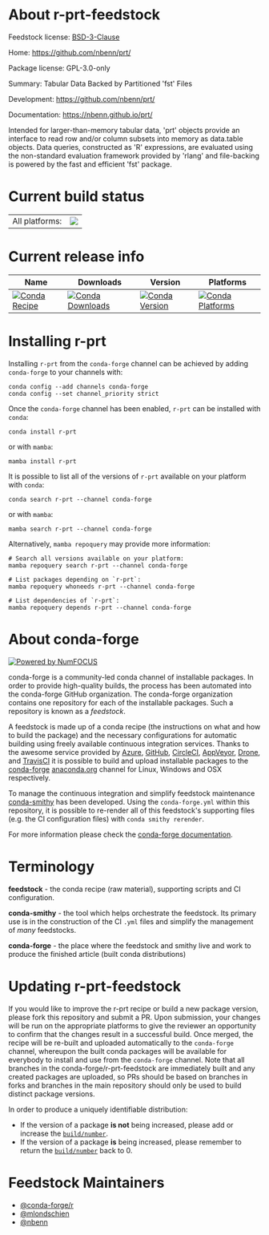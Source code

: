 About r-prt-feedstock
=====================

Feedstock license: [BSD-3-Clause](https://github.com/conda-forge/r-prt-feedstock/blob/main/LICENSE.txt)

Home: https://github.com/nbenn/prt/

Package license: GPL-3.0-only

Summary: Tabular Data Backed by Partitioned 'fst' Files

Development: https://github.com/nbenn/prt/

Documentation: https://nbenn.github.io/prt/

Intended for larger-than-memory tabular data, 'prt' objects provide an interface to
read row and/or column subsets into memory as data.table objects. Data queries,
constructed as 'R' expressions, are evaluated using the non-standard evaluation
framework provided by 'rlang' and file-backing is powered by the fast and efficient
'fst' package.


Current build status
====================


<table><tr><td>All platforms:</td>
    <td>
      <a href="https://dev.azure.com/conda-forge/feedstock-builds/_build/latest?definitionId=17533&branchName=main">
        <img src="https://dev.azure.com/conda-forge/feedstock-builds/_apis/build/status/r-prt-feedstock?branchName=main">
      </a>
    </td>
  </tr>
</table>

Current release info
====================

| Name | Downloads | Version | Platforms |
| --- | --- | --- | --- |
| [![Conda Recipe](https://img.shields.io/badge/recipe-r--prt-green.svg)](https://anaconda.org/conda-forge/r-prt) | [![Conda Downloads](https://img.shields.io/conda/dn/conda-forge/r-prt.svg)](https://anaconda.org/conda-forge/r-prt) | [![Conda Version](https://img.shields.io/conda/vn/conda-forge/r-prt.svg)](https://anaconda.org/conda-forge/r-prt) | [![Conda Platforms](https://img.shields.io/conda/pn/conda-forge/r-prt.svg)](https://anaconda.org/conda-forge/r-prt) |

Installing r-prt
================

Installing `r-prt` from the `conda-forge` channel can be achieved by adding `conda-forge` to your channels with:

```
conda config --add channels conda-forge
conda config --set channel_priority strict
```

Once the `conda-forge` channel has been enabled, `r-prt` can be installed with `conda`:

```
conda install r-prt
```

or with `mamba`:

```
mamba install r-prt
```

It is possible to list all of the versions of `r-prt` available on your platform with `conda`:

```
conda search r-prt --channel conda-forge
```

or with `mamba`:

```
mamba search r-prt --channel conda-forge
```

Alternatively, `mamba repoquery` may provide more information:

```
# Search all versions available on your platform:
mamba repoquery search r-prt --channel conda-forge

# List packages depending on `r-prt`:
mamba repoquery whoneeds r-prt --channel conda-forge

# List dependencies of `r-prt`:
mamba repoquery depends r-prt --channel conda-forge
```


About conda-forge
=================

[![Powered by
NumFOCUS](https://img.shields.io/badge/powered%20by-NumFOCUS-orange.svg?style=flat&colorA=E1523D&colorB=007D8A)](https://numfocus.org)

conda-forge is a community-led conda channel of installable packages.
In order to provide high-quality builds, the process has been automated into the
conda-forge GitHub organization. The conda-forge organization contains one repository
for each of the installable packages. Such a repository is known as a *feedstock*.

A feedstock is made up of a conda recipe (the instructions on what and how to build
the package) and the necessary configurations for automatic building using freely
available continuous integration services. Thanks to the awesome service provided by
[Azure](https://azure.microsoft.com/en-us/services/devops/), [GitHub](https://github.com/),
[CircleCI](https://circleci.com/), [AppVeyor](https://www.appveyor.com/),
[Drone](https://cloud.drone.io/welcome), and [TravisCI](https://travis-ci.com/)
it is possible to build and upload installable packages to the
[conda-forge](https://anaconda.org/conda-forge) [anaconda.org](https://anaconda.org/)
channel for Linux, Windows and OSX respectively.

To manage the continuous integration and simplify feedstock maintenance
[conda-smithy](https://github.com/conda-forge/conda-smithy) has been developed.
Using the ``conda-forge.yml`` within this repository, it is possible to re-render all of
this feedstock's supporting files (e.g. the CI configuration files) with ``conda smithy rerender``.

For more information please check the [conda-forge documentation](https://conda-forge.org/docs/).

Terminology
===========

**feedstock** - the conda recipe (raw material), supporting scripts and CI configuration.

**conda-smithy** - the tool which helps orchestrate the feedstock.
                   Its primary use is in the construction of the CI ``.yml`` files
                   and simplify the management of *many* feedstocks.

**conda-forge** - the place where the feedstock and smithy live and work to
                  produce the finished article (built conda distributions)


Updating r-prt-feedstock
========================

If you would like to improve the r-prt recipe or build a new
package version, please fork this repository and submit a PR. Upon submission,
your changes will be run on the appropriate platforms to give the reviewer an
opportunity to confirm that the changes result in a successful build. Once
merged, the recipe will be re-built and uploaded automatically to the
`conda-forge` channel, whereupon the built conda packages will be available for
everybody to install and use from the `conda-forge` channel.
Note that all branches in the conda-forge/r-prt-feedstock are
immediately built and any created packages are uploaded, so PRs should be based
on branches in forks and branches in the main repository should only be used to
build distinct package versions.

In order to produce a uniquely identifiable distribution:
 * If the version of a package **is not** being increased, please add or increase
   the [``build/number``](https://docs.conda.io/projects/conda-build/en/latest/resources/define-metadata.html#build-number-and-string).
 * If the version of a package **is** being increased, please remember to return
   the [``build/number``](https://docs.conda.io/projects/conda-build/en/latest/resources/define-metadata.html#build-number-and-string)
   back to 0.

Feedstock Maintainers
=====================

* [@conda-forge/r](https://github.com/conda-forge/r/)
* [@mlondschien](https://github.com/mlondschien/)
* [@nbenn](https://github.com/nbenn/)

